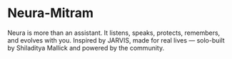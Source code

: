 # Neura-Mitram
Neura is more than an assistant. It listens, speaks, protects, remembers, and evolves with you. Inspired by JARVIS, made for real lives — solo-built by Shiladitya Mallick and powered by the community.
